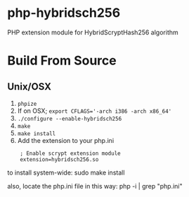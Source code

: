 php-hybridsch256
================

PHP extension module for HybridScryptHash256 algorithm


Build From Source
=================

Unix/OSX
--------

1. `phpize`
2. If on OSX; `export CFLAGS='-arch i386 -arch x86_64'`
3. `./configure --enable-hybridsch256`
4. `make`
5. `make install`
6. Add the extension to your php.ini

````
    ; Enable scrypt extension module
    extension=hybridsch256.so
````


to install system-wide:
sudo make install

also, locate the php.ini file in this way:
php -i | grep "php.ini"

